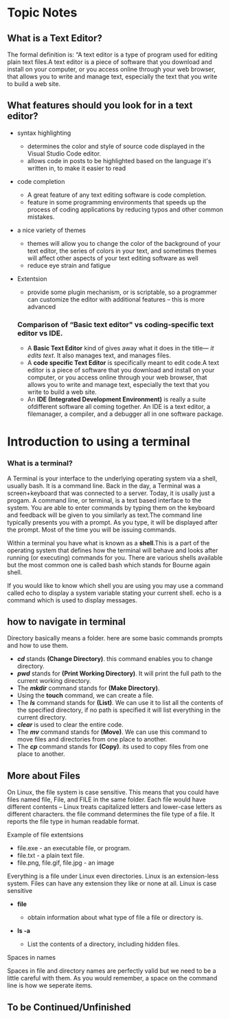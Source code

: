 # Topic Notes


## What is a Text Editor?

The formal definition is: “A text editor is a type of program used for editing plain text files.A text editor is a piece of software that you download and install on
your computer, or you access online through your web browser, that
allows you to write and manage text, especially the text that you write
to build a web site. 

## What features should you look for in a text editor?
* syntax highlighting
  * determines the color and style of source code displayed in the Visual Studio Code editor.
  * allows code in posts to be highlighted based on the language it's written in, to make it easier to read
* code completion
  * A great feature of any text editing software is code completion. 
  * feature in some programming environments that speeds up the process of coding applications by reducing typos and other common mistakes.
* a nice variety of themes
  *  themes will allow you to change the color of the background of your text editor, the series of colors in your text, and sometimes themes will affect other   aspects of your text editing
software as well
  * reduce eye strain and fatigue
* Extentsion
  * provide some plugin mechanism, or is scriptable, so a programmer can customize the editor with additional features – this is more advanced
  
  
  ### Comparison of “Basic text editor" vs coding-specific text editor vs IDE.
  
  - A **Basic Text Editor** kind of gives away what it does in the title— *it edits text*. It also manages text, and manages files.
  - A **code specific Text Editor** is specifically meant to edit code.A text editor is a piece of software that you download and install on
your computer, or you access online through your web browser, that
allows you to write and manage text, especially the text that you write
to build a web site. 
  - An **IDE (Integrated Development Environment)** is really a suite ofdifferent software all coming together. An IDE is a text editor, a filemanager, a compiler, and a debugger all in one software package.
 
 
 # Introduction to using a terminal
 
 ### What is a terminal?
 A Terminal is your interface to the underlying operating system via a shell, usually bash. It is a command line. Back in the day, a Terminal was a screen+keyboard that was connected to a server. Today, it is usally just a progam.
 A command line, or terminal, is a text based interface to the system. You are able to enter commands by typing them on the keyboard and feedback will be given to you similarly as text.The command line typically presents you with a prompt. As you type, it will be displayed after the prompt. Most of the time you will be issuing commands.
 
 Within a terminal you have what is known as a **shell**.This is a part of the operating system that defines how the terminal will behave and looks after running (or executing) commands for you. There are various shells available but the most common one is called bash which stands for Bourne again shell. 
 
 If you would like to know which shell you are using you may use a command called echo to display a system variable stating your current shell. echo is a command which is used to display messages.

## how to navigate in terminal
Directory basically means a folder.
here are some basic commands prompts and how to use them.
 * _**cd**_ stands **(Change Directory)**. this command enables you to change directory.
 * _**pwd**_ stands for **(Print Working Directory)**. It will print the full path to the current working directory.
 * The _**mkdir**_ command stands for **(Make Directory)**.
 * Using the **touch** command, we can create a file.
 * The _**ls**_ command stands for **(List)**. We can use it to list all the contents of the specified directory, if no path is specified it will list everything in the current directory.
 * _**clear**_ is used to clear the entire code. 
 * The _**mv**_ command stands for **(Move)**. We can use this command to move files and directories from one place to another.
 * The _**cp**_ command stands for **(Copy)**. its used to copy files from one place to another.

## More about Files

On Linux, the file system is case sensitive. This means that you could have files named file, File, and FILE in the same folder. Each file would have different contents – Linux treats capitalized letters and lower-case letters as different characters.
the file command determines the file type of a file. It reports the file type in human readable format.

Example of file extentsions

 * file.exe - an executable file, or program.
 * file.txt - a plain text file.
 * file.png, file.gif, file.jpg - an image

Everything is a file under Linux even directories.
Linux is an extension-less system. Files can have any extension they like or none at all. Linux is case sensitive

* **file**
   * obtain information about what type of file a file or directory is.
  
* **ls -a**
   * List the contents of a directory, including hidden files.


Spaces in names

Spaces in file and directory names are perfectly valid but we need to be a little careful with them. As you would remember, a space on the command line is how we seperate items.
 
 ## To be Continued/Unfinished
